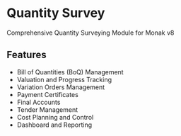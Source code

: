 # Quantity Survey

Comprehensive Quantity Surveying Module for Monak v8

## Features

- Bill of Quantities (BoQ) Management
- Valuation and Progress Tracking
- Variation Orders Management
- Payment Certificates
- Final Accounts
- Tender Management
- Cost Planning and Control
- Dashboard and Reporting

